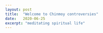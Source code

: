 ```yaml
---
layout: post
title:  "Welcome to Chinmoy controversies"
date:   2020-06-25
excerpt: "meditating spiritual life"
---
```

